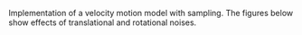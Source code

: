 Implementation of a velocity motion model with sampling. The figures below show effects of translational and rotational noises.
